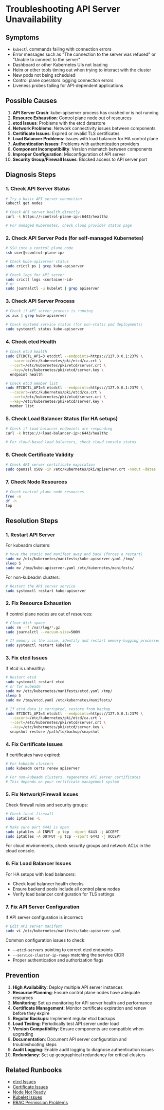 # Troubleshooting API Server Unavailability

## Symptoms

* `kubectl` commands failing with connection errors
* Error messages such as "The connection to the server was refused" or "Unable to connect to the server"
* Dashboard or other Kubernetes UIs not loading
* Helm or other tools timing out when trying to interact with the cluster
* New pods not being scheduled
* Control plane operators logging connection errors
* Liveness probes failing for API-dependent applications

## Possible Causes

1. **API Server Crash**: kube-apiserver process has crashed or is not running
2. **Resource Exhaustion**: Control plane node out of resources
3. **etcd Issues**: Problems with the etcd datastore
4. **Network Problems**: Network connectivity issues between components
5. **Certificate Issues**: Expired or invalid TLS certificates
6. **Load Balancer Problems**: Issues with load balancer for HA control plane
7. **Authentication Issues**: Problems with authentication providers
8. **Component Incompatibility**: Version mismatch between components
9. **Improper Configuration**: Misconfiguration of API server
10. **Security Group/Firewall Issues**: Blocked access to API server port

## Diagnosis Steps

### 1. Check API Server Status

```bash
# Try a basic API server connection
kubectl get nodes

# Check API server health directly
curl -k https://<control-plane-ip>:6443/healthz

# For managed Kubernetes, check cloud provider status page
```

### 2. Check API Server Pods (for self-managed Kubernetes)

```bash
# SSH into a control plane node
ssh user@<control-plane-ip>

# Check kube-apiserver status
sudo crictl ps | grep kube-apiserver

# Check logs for API server
sudo crictl logs <container-id>
# or
sudo journalctl -u kubelet | grep apiserver
```

### 3. Check API Server Process

```bash
# Check if API server process is running
ps aux | grep kube-apiserver

# Check systemd service status (for non-static pod deployments)
sudo systemctl status kube-apiserver
```

### 4. Check etcd Health

```bash
# Check etcd health
sudo ETCDCTL_API=3 etcdctl --endpoints=https://127.0.0.1:2379 \
  --cacert=/etc/kubernetes/pki/etcd/ca.crt \
  --cert=/etc/kubernetes/pki/etcd/server.crt \
  --key=/etc/kubernetes/pki/etcd/server.key \
  endpoint health

# Check etcd member list
sudo ETCDCTL_API=3 etcdctl --endpoints=https://127.0.0.1:2379 \
  --cacert=/etc/kubernetes/pki/etcd/ca.crt \
  --cert=/etc/kubernetes/pki/etcd/server.crt \
  --key=/etc/kubernetes/pki/etcd/server.key \
  member list
```

### 5. Check Load Balancer Status (for HA setups)

```bash
# Check if load balancer endpoints are responding
curl -k https://<load-balancer-ip>:6443/healthz

# For cloud-based load balancers, check cloud console status
```

### 6. Check Certificate Validity

```bash
# Check API server certificate expiration
sudo openssl x509 -in /etc/kubernetes/pki/apiserver.crt -noout -dates
```

### 7. Check Node Resources

```bash
# Check control plane node resources
free -m
df -h
top
```

## Resolution Steps

### 1. Restart API Server

For kubeadm clusters:
```bash
# Move the static pod manifest away and back (forces a restart)
sudo mv /etc/kubernetes/manifests/kube-apiserver.yaml /tmp/
sleep 5
sudo mv /tmp/kube-apiserver.yaml /etc/kubernetes/manifests/
```

For non-kubeadm clusters:
```bash
# Restart the API server service
sudo systemctl restart kube-apiserver
```

### 2. Fix Resource Exhaustion

If control plane nodes are out of resources:
```bash
# Clear disk space
sudo rm -rf /var/log/*.gz
sudo journalctl --vacuum-size=500M

# If memory is the issue, identify and restart memory-hogging processes
sudo systemctl restart kubelet
```

### 3. Fix etcd Issues

If etcd is unhealthy:
```bash
# Restart etcd
sudo systemctl restart etcd
# or for kubeadm
sudo mv /etc/kubernetes/manifests/etcd.yaml /tmp/
sleep 5
sudo mv /tmp/etcd.yaml /etc/kubernetes/manifests/

# If etcd data is corrupted, restore from backup
sudo ETCDCTL_API=3 etcdctl --endpoints=https://127.0.0.1:2379 \
  --cacert=/etc/kubernetes/pki/etcd/ca.crt \
  --cert=/etc/kubernetes/pki/etcd/server.crt \
  --key=/etc/kubernetes/pki/etcd/server.key \
  snapshot restore /path/to/backup/snapshot
```

### 4. Fix Certificate Issues

If certificates have expired:
```bash
# For kubeadm clusters
sudo kubeadm certs renew apiserver

# For non-kubeadm clusters, regenerate API server certificates
# This depends on your certificate management system
```

### 5. Fix Network/Firewall Issues

Check firewall rules and security groups:
```bash
# Check local firewall
sudo iptables -L

# Make sure port 6443 is open
sudo iptables -A INPUT -p tcp --dport 6443 -j ACCEPT
sudo iptables -A OUTPUT -p tcp --sport 6443 -j ACCEPT
```

For cloud environments, check security groups and network ACLs in the cloud console.

### 6. Fix Load Balancer Issues

For HA setups with load balancers:
- Check load balancer health checks
- Ensure backend pools include all control plane nodes
- Verify load balancer configuration for TLS settings

### 7. Fix API Server Configuration

If API server configuration is incorrect:
```bash
# Edit API server manifest
sudo vi /etc/kubernetes/manifests/kube-apiserver.yaml
```

Common configuration issues to check:
- `--etcd-servers` pointing to correct etcd endpoints
- `--service-cluster-ip-range` matching the service CIDR
- Proper authentication and authorization flags

## Prevention

1. **High Availability**: Deploy multiple API server instances
2. **Resource Planning**: Ensure control plane nodes have adequate resources
3. **Monitoring**: Set up monitoring for API server health and performance
4. **Certificate Management**: Monitor certificate expiration and renew before they expire
5. **Regular Backups**: Implement regular etcd backups
6. **Load Testing**: Periodically test API server under load
7. **Version Compatibility**: Ensure components are compatible when upgrading
8. **Documentation**: Document API server configuration and troubleshooting steps
9. **Audit Logging**: Enable audit logging to diagnose authentication issues
10. **Redundancy**: Set up geographical redundancy for critical clusters

## Related Runbooks

* [etcd Issues](./etcd-issues.md)
* [Certificate Issues](./certificate-issues.md)
* [Node Not Ready](./node-not-ready.md)
* [Kubelet Issues](./kubelet-issues.md)
* [RBAC Permission Problems](../security/rbac-permission-problems.md)